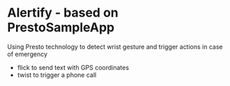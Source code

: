 # Alertify - based on PrestoSampleApp
Using Presto technology to detect wrist gesture and trigger actions in case of emergency
* flick to send text with GPS coordinates
* twist to trigger a phone call